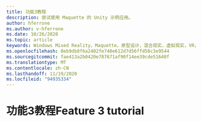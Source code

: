 ```yaml
---
title: 功能3教程
description: 尝试使用 Maquette 的 Unity 示例应用。
author: hferrone
ms.author: v-hferrone
ms.date: 10/26/2020
ms.topic: article
keywords: Windows Mixed Reality，Maquette，原型设计，混合现实，虚拟现实，VR，先生，反馈，反馈中心，bug
ms.openlocfilehash: 0eb9db8f6a2402fe740e612d7d56ffd58c3e9544
ms.sourcegitcommit: fae413a2b0420e787671af90f14ee39cde51640f
ms.translationtype: MT
ms.contentlocale: zh-CN
ms.lasthandoff: 11/19/2020
ms.locfileid: "94935334"
---
```

# <a name="feature-3-tutorial"></a><span data-ttu-id="7b040-104">功能3教程</span><span class="sxs-lookup"><span data-stu-id="7b040-104">Feature 3 tutorial</span></span>

<!-- TODO(Harrison/Stefan): Need cool header image from tutorial -->

<!-- TODO(Stefan): Create tutorial content and screenshots -->
